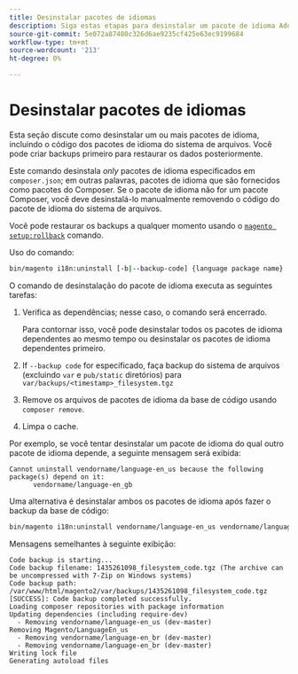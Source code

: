 ```yaml
---
title: Desinstalar pacotes de idiomas
description: Siga estas etapas para desinstalar um pacote de idioma Adobe Commerce ou Magento Open Source.
source-git-commit: 5e072a87480c326d6ae9235cf425e63ec9199684
workflow-type: tm+mt
source-wordcount: '213'
ht-degree: 0%

---
```



# Desinstalar pacotes de idiomas

Esta seção discute como desinstalar um ou mais pacotes de idioma, incluindo o código dos pacotes de idioma do sistema de arquivos. Você pode criar backups primeiro para restaurar os dados posteriormente.

Este comando desinstala *only* pacotes de idioma especificados em `composer.json`; em outras palavras, pacotes de idioma que são fornecidos como pacotes do Composer. Se o pacote de idioma não for um pacote Composer, você deve desinstalá-lo manualmente removendo o código do pacote de idioma do sistema de arquivos.

Você pode restaurar os backups a qualquer momento usando o [`magento setup:rollback`](uninstall-modules.md#roll-back-the-file-system-database-or-media-files) comando.

Uso do comando:

```bash
bin/magento i18n:uninstall [-b|--backup-code] {language package name} ... {language package name}
```

O comando de desinstalação do pacote de idioma executa as seguintes tarefas:

1. Verifica as dependências; nesse caso, o comando será encerrado.

   Para contornar isso, você pode desinstalar todos os pacotes de idioma dependentes ao mesmo tempo ou desinstalar os pacotes de idioma dependentes primeiro.

1. If `--backup code` for especificado, faça backup do sistema de arquivos (excluindo `var` e `pub/static` diretórios) para `var/backups/<timestamp>_filesystem.tgz`
1. Remove os arquivos de pacotes de idioma da base de código usando `composer remove`.
1. Limpa o cache.

Por exemplo, se você tentar desinstalar um pacote de idioma do qual outro pacote de idioma depende, a seguinte mensagem será exibida:

```terminal
Cannot uninstall vendorname/language-en_us because the following package(s) depend on it:
      vendorname/language-en_gb
```

Uma alternativa é desinstalar ambos os pacotes de idioma após fazer o backup da base de código:

```bash
bin/magento i18n:uninstall vendorname/language-en_us vendorname/language-en_gb --backup-code
```

Mensagens semelhantes à seguinte exibição:

```terminal
Code backup is starting...
Code backup filename: 1435261098_filesystem_code.tgz (The archive can be uncompressed with 7-Zip on Windows systems)
Code backup path: /var/www/html/magento2/var/backups/1435261098_filesystem_code.tgz
[SUCCESS]: Code backup completed successfully.
Loading composer repositories with package information
Updating dependencies (including require-dev)
  - Removing vendorname/language-en_us (dev-master)
Removing Magento/LanguageEn_us
  - Removing vendorname/language-en_br (dev-master)
  - Removing vendorname/language-en_br (dev-master)
Writing lock file
Generating autoload files
```
